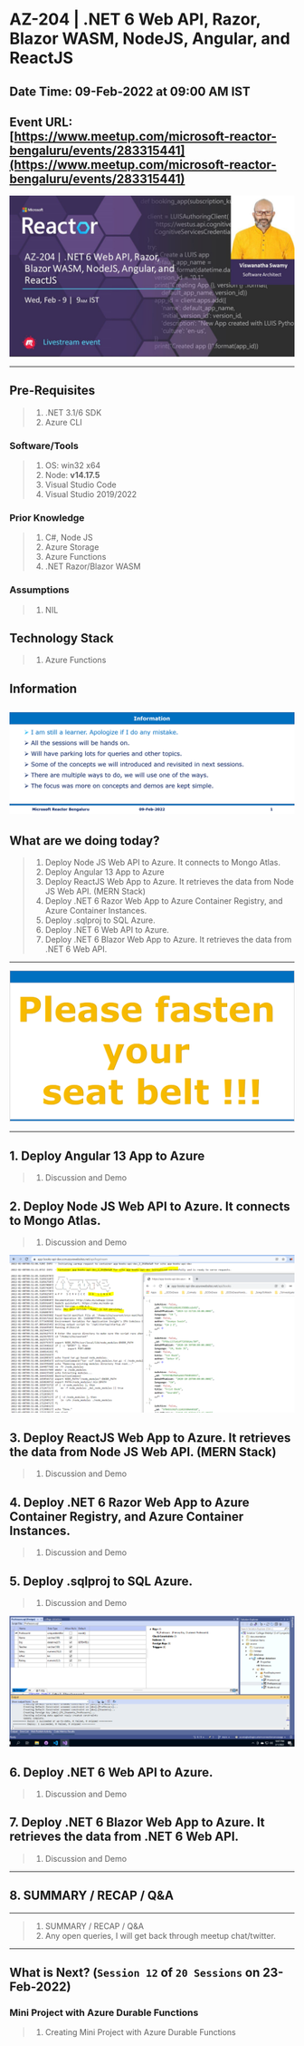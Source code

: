 # AZ-204 | .NET 6 Web API, Razor, Blazor WASM, NodeJS, Angular, and ReactJS

## Date Time: 09-Feb-2022 at 09:00 AM IST

## Event URL: [https://www.meetup.com/microsoft-reactor-bengaluru/events/283315441](https://www.meetup.com/microsoft-reactor-bengaluru/events/283315441)

![Viswanatha Swamy P K |150x150](./Documentation/Images/ViswanathaSwamyPK.PNG)

---

## Pre-Requisites

> 1. .NET 3.1/6 SDK
> 1. Azure CLI

### Software/Tools

> 1. OS: win32 x64
> 1. Node: **v14.17.5**
> 1. Visual Studio Code
> 1. Visual Studio 2019/2022

### Prior Knowledge

> 1. C#, Node JS
> 1. Azure Storage
> 1. Azure Functions
> 1. .NET Razor/Blazor WASM

### Assumptions

> 1. NIL

## Technology Stack

> 1. Azure Functions

## Information

## ![Information | 100x100](./Documentation/Images/Information.PNG)

## What are we doing today?

> 1. Deploy Node JS Web API to Azure. It connects to Mongo Atlas.
> 1. Deploy Angular 13 App to Azure
> 1. Deploy ReactJS Web App to Azure. It retrieves the data from Node JS Web API. (MERN Stack)
> 1. Deploy .NET 6 Razor Web App to Azure Container Registry, and Azure Container Instances.
> 1. Deploy .sqlproj to SQL Azure.
> 1. Deploy .NET 6 Web API to Azure.
> 1. Deploy .NET 6 Blazor Web App to Azure. It retrieves the data from .NET 6 Web API.

---

![Information | 100x100](./Documentation/Images/SeatBelt.PNG)

---

## 1. Deploy Angular 13 App to Azure

> 1. Discussion and Demo

## 2. Deploy Node JS Web API to Azure. It connects to Mongo Atlas.

> 1. Discussion and Demo

![NodeJS Linux Docker Container | 100x100](./Documentation/Images/NodeJS_Linux_Docker_Container.PNG)

## 3. Deploy ReactJS Web App to Azure. It retrieves the data from Node JS Web API. (MERN Stack)

> 1. Discussion and Demo

## 4. Deploy .NET 6 Razor Web App to Azure Container Registry, and Azure Container Instances.

> 1. Discussion and Demo

## 5. Deploy .sqlproj to SQL Azure.

> 1. Discussion and Demo

![Database Deployment | 100x100](./Documentation/Images/1DatabaseDeployment.PNG)

## 6. Deploy .NET 6 Web API to Azure.

> 1. Discussion and Demo

## 7. Deploy .NET 6 Blazor Web App to Azure. It retrieves the data from .NET 6 Web API.

> 1. Discussion and Demo

---

## 8. SUMMARY / RECAP / Q&A

---

> 1. SUMMARY / RECAP / Q&A
> 2. Any open queries, I will get back through meetup chat/twitter.

---

## What is Next? (`Session 12` of `20 Sessions` on 23-Feb-2022)

### Mini Project with Azure Durable Functions

> 1. Creating Mini Project with Azure Durable Functions
